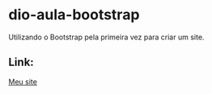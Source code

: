 # dio-aula-bootstrap
Utilizando o Bootstrap pela primeira vez para criar um site.

## Link: 
[Meu site](https://nathalia-nobrega.github.io/dio-site-bootstrap/)

